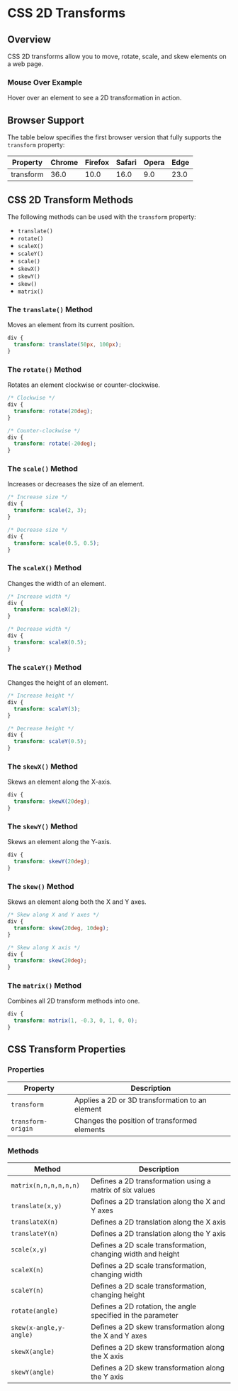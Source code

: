 # CSS 2D Transforms
## Overview
CSS 2D transforms allow you to move, rotate, scale, and skew elements on a web page.
### Mouse Over Example
Hover over an element to see a 2D transformation in action.

## Browser Support
The table below specifies the first browser version that fully supports the `transform` property:

| Property   | Chrome | Firefox | Safari | Opera | Edge  |
|------------|--------|---------|--------|-------|-------|
| transform  | 36.0   | 10.0    | 16.0   | 9.0   | 23.0  |

## CSS 2D Transform Methods
The following methods can be used with the `transform` property:

- `translate()`
- `rotate()`
- `scaleX()`
- `scaleY()`
- `scale()`
- `skewX()`
- `skewY()`
- `skew()`
- `matrix()`

### The `translate()` Method
Moves an element from its current position.

```css
div {
  transform: translate(50px, 100px);
}
```

### The `rotate()` Method
Rotates an element clockwise or counter-clockwise.

```css
/* Clockwise */
div {
  transform: rotate(20deg);
}

/* Counter-clockwise */
div {
  transform: rotate(-20deg);
}
```

### The `scale()` Method
Increases or decreases the size of an element.

```css
/* Increase size */
div {
  transform: scale(2, 3);
}

/* Decrease size */
div {
  transform: scale(0.5, 0.5);
}
```

### The `scaleX()` Method
Changes the width of an element.

```css
/* Increase width */
div {
  transform: scaleX(2);
}

/* Decrease width */
div {
  transform: scaleX(0.5);
}
```

### The `scaleY()` Method
Changes the height of an element.

```css
/* Increase height */
div {
  transform: scaleY(3);
}

/* Decrease height */
div {
  transform: scaleY(0.5);
}
```

### The `skewX()` Method
Skews an element along the X-axis.

```css
div {
  transform: skewX(20deg);
}
```

### The `skewY()` Method
Skews an element along the Y-axis.

```css
div {
  transform: skewY(20deg);
}
```

### The `skew()` Method
Skews an element along both the X and Y axes.

```css
/* Skew along X and Y axes */
div {
  transform: skew(20deg, 10deg);
}

/* Skew along X axis */
div {
  transform: skew(20deg);
}
```

### The `matrix()` Method
Combines all 2D transform methods into one.

```css
div {
  transform: matrix(1, -0.3, 0, 1, 0, 0);
}
```
## CSS Transform Properties
### Properties

| Property           | Description                                    |
|--------------------|------------------------------------------------|
| `transform`        | Applies a 2D or 3D transformation to an element |
| `transform-origin` | Changes the position of transformed elements   |

### Methods

| Method                      | Description                                                        |
|-----------------------------|--------------------------------------------------------------------|
| `matrix(n,n,n,n,n,n)`       | Defines a 2D transformation using a matrix of six values           |
| `translate(x,y)`            | Defines a 2D translation along the X and Y axes                    |
| `translateX(n)`             | Defines a 2D translation along the X axis                          |
| `translateY(n)`             | Defines a 2D translation along the Y axis                          |
| `scale(x,y)`                | Defines a 2D scale transformation, changing width and height       |
| `scaleX(n)`                 | Defines a 2D scale transformation, changing width                  |
| `scaleY(n)`                 | Defines a 2D scale transformation, changing height                 |
| `rotate(angle)`             | Defines a 2D rotation, the angle specified in the parameter        |
| `skew(x-angle,y-angle)`     | Defines a 2D skew transformation along the X and Y axes            |
| `skewX(angle)`              | Defines a 2D skew transformation along the X axis                  |
| `skewY(angle)`              | Defines a 2D skew transformation along the Y axis                  |
